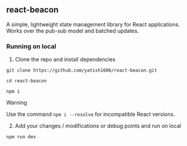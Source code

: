 ## react-beacon

A simple, lightweight state management library for React applications. Works over the pub-sub model and batched updates.

### Running on local

1. Clone the repo and install dependencies

```
git clone https://github.com/yatish1606/react-beacon.git
```

```
cd react-beacon
```

```
npm i
```

> [!WARNING]  
> Use the command `npm i --resolve` for incompatible React versions.

2. Add your changes / modifications or debug points and run on local

```
npm run dev
```
